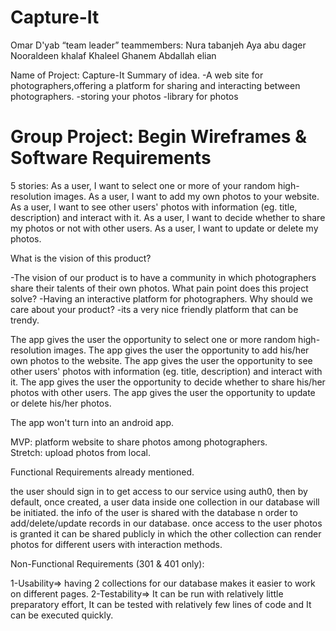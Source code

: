 # Capture-It

Omar D'yab “team leader”
 teammembers: 
Nura tabanjeh 
Aya abu dager
Nooraldeen khalaf
Khaleel Ghanem
Abdallah elian

Name of Project: Capture-It
Summary of idea.
-A web site for photographers,offering a platform for sharing and interacting between photographers.
-storing your photos
-library for photos

# Group Project: Begin Wireframes & Software Requirements
5 stories: 
As a user, I want to select one or more of your random high-resolution images.
As a user, I want to add my own photos to your website.
As a user, I want to see other users' photos with information (eg. title, description) and interact with it.
As a user, I want to decide whether to share my photos or not with other users. 
As a user, I want to update or delete my photos. 

What is the vision of this product?

-The vision of our product is to have a community in which photographers share their talents of their own photos. 
What pain point does this project solve?
-Having an interactive platform for photographers.
Why should we care about your product?
-its a very nice friendly platform that can be trendy. 

The app gives the user the opportunity to select one or more random high-resolution images.
The app gives the user the opportunity to add his/her own photos to the website.
The app gives the user the opportunity to see other users' photos with information (eg. title, description) and interact with it.
The app gives the user the opportunity to decide whether to share his/her photos with other users. 
The app gives the user the opportunity to update or delete his/her photos. 

The app won't turn into an android app. 


MVP: platform website to share photos among photographers.  
Stretch: upload photos from local.


Functional Requirements
already mentioned. 

the user should sign in to get access to our service using auth0, then by default, once created, a user data inside one collection in our database will be initiated.
the info of the user is shared with the database n order to add/delete/update records in our database.
once access to the user photos is granted it can be shared publicly in which the other collection can render photos for different users with interaction methods.


Non-Functional Requirements (301 & 401 only):

1-Usability=> having 2 collections for our database makes it easier to work on different pages.
2-Testability=> It can be run with relatively little preparatory effort, It can be tested with relatively few lines of code and It can be executed quickly.
